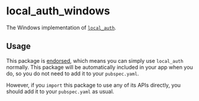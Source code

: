 # local\_auth\_windows

The Windows implementation of [`local_auth`][1].

## Usage

This package is [endorsed][2], which means you can simply use `local_auth`
normally. This package will be automatically included in your app when you do,
so you do not need to add it to your `pubspec.yaml`.

However, if you `import` this package to use any of its APIs directly, you
should add it to your `pubspec.yaml` as usual.

[1]: https://pub.dev/packages/local_auth
[2]: https://flutter.dev/to/endorsed-federated-plugin
